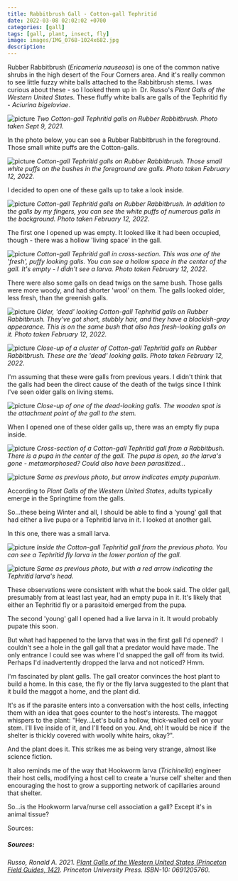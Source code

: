 ```yaml
---
title: Rabbitbrush Gall - Cotton-gall Tephritid
date: 2022-03-08 02:02:02 +0700
categories: [gall]
tags: [gall, plant, insect, fly]
image: images/IMG_0768-1024x682.jpg
description: 
---
```


Rubber Rabbitbrush (_Ericameria nauseosa_) is one of the common native shrubs in the high desert of the Four Corners area. And it's really common to see little fuzzy white balls attached to the Rabbitbrush stems. I was curious about these - so I looked them up in  Dr. Russo's _Plant Galls of the Western United States._ These fluffy white balls are galls of the Tephritid fly - _Aciurina bigeloviae_.

![picture](images/IMG_0768-1024x682.jpg)
*Two Cotton-gall Tephritid galls on Rubber Rabbitbrush. Photo taken Sept 9, 2021.*


In the photo below, you can see a Rubber Rabbitbrush in the foreground. Those small white puffs are the Cotton-galls.

![picture](images/IMG_3945-682x1024.jpg)
*Cotton-gall Tephritid galls on Rubber Rabbitbrush. Those small white puffs on the bushes in the foreground are galls. Photo taken February 12, 2022.*

I decided to open one of these galls up to take a look inside.

![picture](images/IMG_3944-1024x682.jpg)
*Cotton-gall Tephritid galls on Rubber Rabbitbrush. In addition to the galls by my fingers, you can see the white puffs of numerous galls in the background. Photo taken February 12, 2022.*

The first one I opened up was empty. It looked like it had been occupied, though - there was a hollow 'living space' in the gall.

![picture](images/IMG_3947-1024x876.jpg)
*Cotton-gall Tephritid gall in cross-section. This was one of the 'fresh', puffy looking galls. You can see a hollow space in the center of the gall. It's empty - I didn't see a larva. Photo taken February 12, 2022.*

There were also some galls on dead twigs on the same bush. Those galls were more woody, and had shorter 'wool' on them. The galls looked older, less fresh, than the greenish galls.

![picture](images/IMG_3948-1024x718.jpg)
*Older, 'dead' looking Cotton-gall Tephritid galls on Rubber Rabbitbrush. They've got short, stubbly hair, and they have a blackish-gray appearance. This is on the same bush that also has fresh-looking galls on it. Photo taken February 12, 2022.*

![picture](images/IMG_3952-1024x659.jpg)
*Close-up of a cluster of Cotton-gall Tephritid galls on Rubber Rabbitbrush. These are the 'dead' looking galls. Photo taken February 12, 2022.*

I'm assuming that these were galls from previous years. I didn't think that the galls had been the direct cause of the death of the twigs since I think I've seen older galls on living stems.

![picture](images/IMG_3954-1024x683.jpg)
*Close-up of one of the dead-looking galls. The wooden spot is the attachment point of the gall to the stem.*

When I opened one of these older galls up, there was an empty fly pupa inside.

![picture](images/IMG_3957-1024x744.jpg)
*Cross-section of a Cotton-gall Tephritid gall from a Rabbitbush. There is a pupa in the center of the gall. The pupa is open, so the larva's gone - metamorphosed? Could also have been parasitized...*

![picture](images/IMG_3957-arrow.jpg)
*Same as previous photo, but arrow indicates empty puparium.*

According to _Plant Galls of the Western United States_, adults typically emerge in the Springtime from the galls.

So...these being Winter and all, I should be able to find a 'young' gall that had either a live pupa or a Tephritid larva in it. I looked at another gall.

In this one, there was a small larva.

![picture](images/IMG_3961-1024x794.jpg)
*Inside the Cotton-gall Tephritid gall from the previous photo. You can see a Tephritid fly larva in the lower portion of the gall.*

![picture](images/IMG_3961-arrow.jpg)
*Same as previous photo, but with a red arrow indicating the Tephritid larva's head.*

These observations were consistent with what the book said. The older gall, presumably from at least last year, had an empty pupa in it. It's likely that either an Tephritid fly or a parasitoid emerged from the pupa.

The second 'young' gall I opened had a live larva in it. It would probably pupate this soon.

But what had happened to the larva that was in the first gall I'd opened?  I couldn't see a hole in the gall gall that a predator would have made. The only entrance I could see was where I'd snapped the gall off from its twid. Perhaps I'd inadvertently dropped the larva and not noticed? Hmm.

I'm fascinated by plant galls. The gall creator convinces the host plant to build a home. In this case, the fly or the fly larva suggested to the plant that it build the maggot a home, and the plant did.

It's as if the parasite enters into a conversation with the host cells, infecting them with an idea that goes counter to the host's interests. The maggot whispers to the plant: "Hey...Let's build a hollow, thick-walled cell on your stem. I'll live inside of it, and I'll feed on you. And, oh! It would be nice if  the shelter is thickly covered with woolly white hairs, okay?".

And the plant does it. This strikes me as being very strange, almost like science fiction.

It also reminds me of the way that Hookworm larva (_Trichinella_) engineer their host cells, modifying a host cell to create a 'nurse cell' shelter and then encouraging the host to grow a supporting network of capillaries around that shelter.

So...is the Hookworm larva/nurse cell association a gall? Except it's in animal tissue?

Sources:

##### _Sources:_

_Russo, Ronald A. 2021. [Plant Galls of the Western United States (Princeton Field Guides, 142)](https://www.amazon.com/Western-United-States-Princeton-Guides/dp/0691205760?psc=1). Princeton University Press. ISBN-10: 0691205760._

